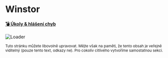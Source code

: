 # Winstor

#### [💣 Úkoly & hlášení chyb](https://github.com/WinstorApps/winstor/issues)


![Loader](https://user-images.githubusercontent.com/8235486/231689908-ce7b9318-ccf3-495f-8e8e-10830a305343.svg|width=100px)



<sub>Tuto stránku můžete libovolně upravovat. Mějte však na paměti, že tento obsah je veřejně viditelný (pouze tento text, odkazy ne). Pro cokoliv citlivého vytvoříme samostatnou sekci.</sub>
